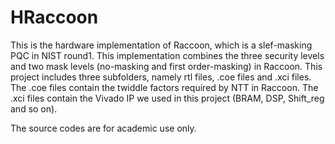 # HRaccoon
This is the hardware implementation of Raccoon, which is a slef-masking PQC in NIST round1. This implementation combines the three security levels and two mask levels (no-masking and first order-masking) in Raccoon.
This project includes three subfolders, namely rtl files, .coe files and .xci files. The .coe files contain the twiddle factors required by NTT in Raccoon. The .xci files contain the Vivado IP we used in this project (BRAM, DSP, Shift_reg and so on). 

The source codes are for academic use only.

